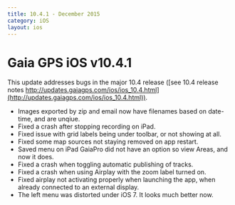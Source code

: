 ```yaml
---
title: 10.4.1 - December 2015
category: iOS
layout: ios
---
```


# Gaia GPS iOS v10.4.1

This update addresses bugs in the major 10.4 release ([see 10.4 release notes http://updates.gaiagps.com/ios/ios_10.4.html](http://updates.gaiagps.com/ios/ios_10.4.html)).
* Images exported by zip and email now have filenames based on date-time, and are unqiue.
* Fixed a crash after stopping recording on iPad.
* Fixed issue with grid labels being under toolbar, or not showing at all.
* Fixed some map sources not staying removed on app restart.
* Saved menu on iPad GaiaPro did not have an option so view Areas, and now it does.
* Fixed a crash when toggling automatic publishing of tracks.
* Fixed a crash when using Airplay with the zoom label turned on.
* Fixed airplay not activating properly when launching the app, when already connected to an external display.
* The left menu was distorted under iOS 7. It looks much better now.
